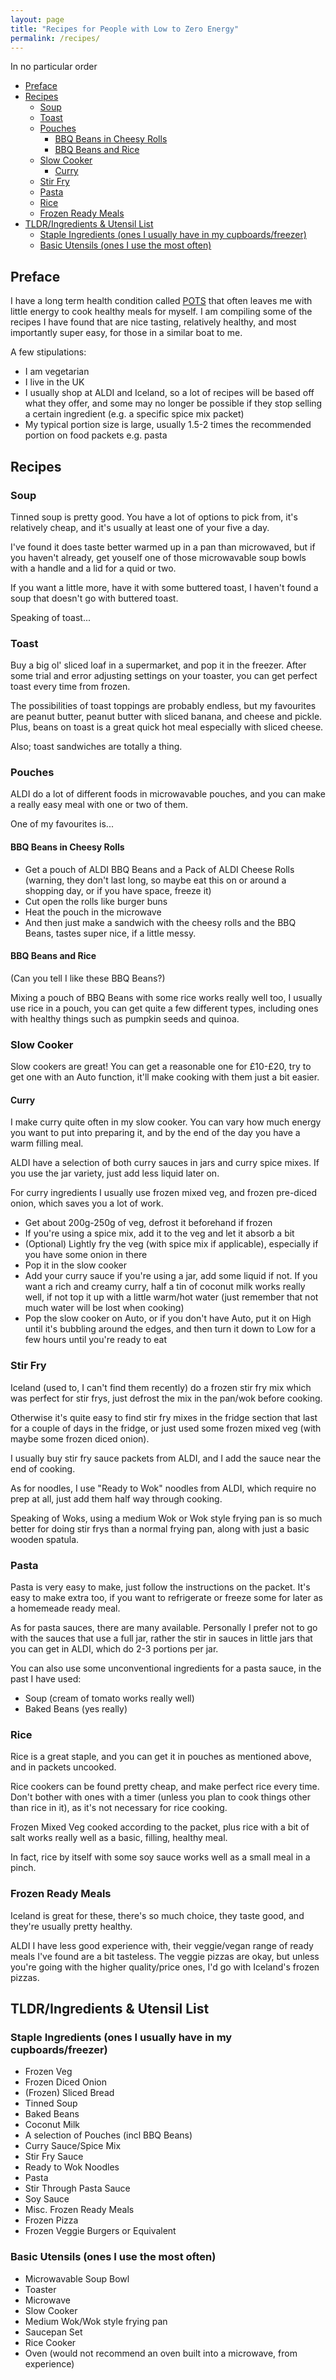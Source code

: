 ```yaml
---
layout: page
title: "Recipes for People with Low to Zero Energy"
permalink: /recipes/
---
```


In no particular order
- [Preface](#preface)
- [Recipes](#recipes)
  - [Soup](#soup)
  - [Toast](#toast)
  - [Pouches](#pouches)
    - [BBQ Beans in Cheesy Rolls](#bbq-beans-in-cheesy-rolls)
    - [BBQ Beans and Rice](#bbq-beans-and-rice)
  - [Slow Cooker](#slow-cooker)
    - [Curry](#curry)
  - [Stir Fry](#stir-fry)
  - [Pasta](#pasta)
  - [Rice](#rice)
  - [Frozen Ready Meals](#frozen-ready-meals)
- [TLDR/Ingredients & Utensil List](#tldringredients--utensil-list)
  - [Staple Ingredients (ones I usually have in my cupboards/freezer)](#staple-ingredients-ones-i-usually-have-in-my-cupboardsfreezer)
  - [Basic Utensils (ones I use the most often)](#basic-utensils-ones-i-use-the-most-often)

## Preface
I have a long term health condition called [POTS](https://www.potsuk.org/) that often leaves me with little energy to cook healthy meals for myself. I am compiling some of the recipes I have found that are nice tasting, relatively healthy, and most importantly super easy, for those in a similar boat to me.

A few stipulations:
- I am vegetarian
- I live in the UK
- I usually shop at ALDI and Iceland, so a lot of recipes will be based off what they offer, and some may no longer be possible if they stop selling a certain ingredient (e.g. a specific spice mix packet)
- My typical portion size is large, usually 1.5-2 times the recommended portion on food packets e.g. pasta

## Recipes

### Soup
Tinned soup is pretty good. You have a lot of options to pick from, it's relatively cheap, and it's usually at least one of your five a day.

I've found it does taste better warmed up in a pan than microwaved, but if you haven't already, get youself one of those microwavable soup bowls with a handle and a lid for a quid or two.

If you want a little more, have it with some buttered toast, I haven't found a soup that doesn't go with buttered toast.

Speaking of toast...

### Toast
Buy a big ol' sliced loaf in a supermarket, and pop it in the freezer. After some trial and error adjusting settings on your toaster, you can get perfect toast every time from frozen.

The possibilities of toast toppings are probably endless, but my favourites are peanut butter, peanut butter with sliced banana, and cheese and pickle. Plus, beans on toast is a great quick hot meal especially with sliced cheese.

Also; toast sandwiches are totally a thing.

### Pouches
ALDI do a lot of different foods in microwavable pouches, and you can make a really easy meal with one or two of them.

One of my favourites is...

#### BBQ Beans in Cheesy Rolls
- Get a pouch of ALDI BBQ Beans and a Pack of ALDI Cheese Rolls (warning, they don't last long, so maybe eat this on or around a shopping day, or if you have space, freeze it)
- Cut open the rolls like burger buns
- Heat the pouch in the microwave
- And then just make a sandwich with the cheesy rolls and the BBQ Beans, tastes super nice, if a little messy.

#### BBQ Beans and Rice
(Can you tell I like these BBQ Beans?)

Mixing a pouch of BBQ Beans with some rice works really well too, I usually use rice in a pouch, you can get quite a few different types, including ones with healthy things such as pumpkin seeds and quinoa.

### Slow Cooker
Slow cookers are great! You can get a reasonable one for £10-£20, try to get one with an Auto function, it'll make cooking with them just a bit easier.

#### Curry
I make curry quite often in my slow cooker. You can vary how much energy you want to put into preparing it, and by the end of the day you have a warm filling meal.

ALDI have a selection of both curry sauces in jars and curry spice mixes. If you use the jar variety, just add less liquid later on.

For curry ingredients I usually use frozen mixed veg, and frozen pre-diced onion, which saves you a lot of work.

- Get about 200g-250g of veg, defrost it beforehand if frozen
- If you're using a spice mix, add it to the veg and let it absorb a bit
- (Optional) Lightly fry the veg (with spice mix if applicable), especially if you have some onion in there
- Pop it in the slow cooker
- Add your curry sauce if you're using a jar, add some liquid if not. If you want a rich and creamy curry, half a tin of coconut milk works really well, if not top it up with a little warm/hot water (just remember that not much water will be lost when cooking)
- Pop the slow cooker on Auto, or if you don't have Auto, put it on High until it's bubbling around the edges, and then turn it down to Low for a few hours until you're ready to eat

### Stir Fry
Iceland (used to, I can't find them recently) do a frozen stir fry mix which was perfect for stir frys, just defrost the mix in the pan/wok before cooking.

Otherwise it's quite easy to find stir fry mixes in the fridge section that last for a couple of days in the fridge, or just used some frozen mixed veg (with maybe some frozen diced onion).

I usually buy stir fry sauce packets from ALDI, and I add the sauce near the end of cooking.

As for noodles, I use "Ready to Wok" noodles from ALDI, which require no prep at all, just add them half way through cooking.

Speaking of Woks, using a medium Wok or Wok style frying pan is so much better for doing stir frys than a normal frying pan, along with just a basic wooden spatula.

### Pasta
Pasta is very easy to make, just follow the instructions on the packet. It's easy to make extra too, if you want to refrigerate or freeze some for later as a homemeade ready meal.

As for pasta sauces, there are many available. Personally I prefer not to go with the sauces that use a full jar, rather the stir in sauces in little jars that you can get in ALDI, which do 2-3 portions per jar.

You can also use some unconventional ingredients for a pasta sauce, in the past I have used:
- Soup (cream of tomato works really well)
- Baked Beans (yes really)

### Rice
Rice is a great staple, and you can get it in pouches as mentioned above, and in packets uncooked.

Rice cookers can be found pretty cheap, and make perfect rice every time. Don't bother with ones with a timer (unless you plan to cook things other than rice in it), as it's not necessary for rice cooking.

Frozen Mixed Veg cooked according to the packet, plus rice with a bit of salt works really well as a basic, filling, healthy meal.

In fact, rice by itself with some soy sauce works well as a small meal in a pinch.

### Frozen Ready Meals
Iceland is great for these, there's so much choice, they taste good, and they're usually pretty healthy.

ALDI I have less good experience with, their veggie/vegan range of ready meals I've found are a bit tasteless. The veggie pizzas are okay, but unless you're going with the higher quality/price ones, I'd go with Iceland's frozen pizzas.

## TLDR/Ingredients & Utensil List

### Staple Ingredients (ones I usually have in my cupboards/freezer)
- Frozen Veg
- Frozen Diced Onion
- (Frozen) Sliced Bread
- Tinned Soup
- Baked Beans
- Coconut Milk
- A selection of Pouches (incl BBQ Beans)
- Curry Sauce/Spice Mix
- Stir Fry Sauce
- Ready to Wok Noodles
- Pasta
- Stir Through Pasta Sauce
- Soy Sauce
- Misc. Frozen Ready Meals
- Frozen Pizza
- Frozen Veggie Burgers or Equivalent

### Basic Utensils (ones I use the most often)
- Microwavable Soup Bowl
- Toaster
- Microwave
- Slow Cooker
- Medium Wok/Wok style frying pan
- Saucepan Set
- Rice Cooker
- Oven (would not recommend an oven built into a microwave, from experience)